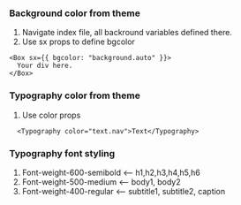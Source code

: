 ### Background color from theme
1. Navigate index file, all backround variables defined there.
2. Use sx props to define bgcolor
```
<Box sx={{ bgcolor: "background.auto" }}>
  Your div here.
</Box>
```
### Typography color from theme
1. Use color props
```
  <Typography color="text.nav">Text</Typography>
```
### Typography font styling
1. Font-weight-600-semibold <-- h1,h2,h3,h4,h5,h6
2. Font-weight-500-medium <-- body1, body2
3. Font-weight-400-regular <-- subtitle1, subtitle2, caption
